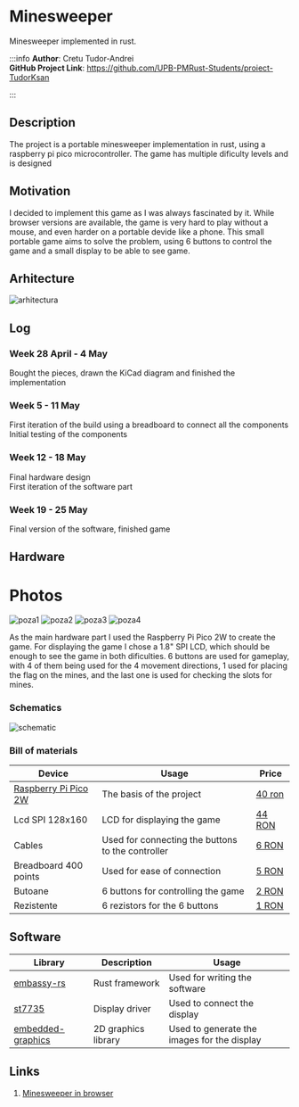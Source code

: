 # Minesweeper
Minesweeper implemented in rust.

:::info
**Author**: Cretu Tudor-Andrei \
**GitHub Project Link**: https://github.com/UPB-PMRust-Students/proiect-TudorKsan

:::

## Description

The project is a portable minesweeper implementation in rust, using a raspberry pi pico microcontroller. The game has multiple dificulty levels and is designed 

## Motivation

I decided to implement this game as I was always fascinated by it. While browser versions are available, the game is very hard to play without a mouse, and even harder on a portable devide like a phone. This small portable game aims to solve the problem, using 6 buttons to control the game and a small display to be able to see game.

## Arhitecture
![arhitectura](Arhitecture.svg)

## Log

### Week 28 April - 4 May

Bought the pieces, drawn the KiCad diagram and finished the implementation

### Week 5 - 11 May

First iteration of the build using a breadboard to connect all the components \
Initial testing of the components

### Week 12 - 18 May

Final hardware design \
First iteration of the software part

### Week 19 - 25 May

Final version of the software, finished game

## Hardware

# Photos
![poza1](poza1.webp)
![poza2](poza2.webp)
![poza3](poza3.webp)
![poza4](poza4.webp)

As the main hardware part I used the Raspberry Pi Pico 2W to create the game. For displaying the game I chose a 1.8" SPI LCD, which should be enough to see the game in both dificulties. 6 buttons are used for gameplay, with 4 of them being used for the 4 movement directions, 1 used for placing the flag on the mines, and the last one is used for checking the slots for mines. 

### Schematics

![schematic](schematic_cretu_tudor.webp)

### Bill of materials
| Device | Usage | Price |
|--------|-------|-------|
| [Raspberry Pi Pico 2W](https://www.raspberrypi.com/documentation/microcontrollers/pico-series.html) | The basis of the project | [40 ron](https://www.optimusdigital.ro/ro/placi-raspberry-pi/13327-raspberry-pi-pico-2-w.html)|
| Lcd SPI 128x160 | LCD for displaying the game | [44 RON](https://ardushop.ro/ro/display-uri-si-led-uri/1349-modul-lcd-spi-128x160-6427854019561.html) |
| Cables | Used for connecting the buttons to the controller | [6 RON](https://www.optimusdigital.ro/ro/fire-fire-mufate/93-fire-colorate-tata-tata-20cm.html) |
| Breadboard 400 points | Used for ease of connection | [5 RON](https://www.optimusdigital.ro/ro/prototipare-breadboard-uri/44-breadboard-400-points.html) |
| Butoane | 6 buttons for controlling the game | [2 RON](https://www.optimusdigital.ro/ro/butoane-i-comutatoare/1119-buton-6x6x6.html) |
| Rezistente | 6 rezistors for the 6 buttons | [1 RON](https://www.optimusdigital.ro/ro/componente-electronice-rezistoare/1088-rezistor-025w-100k.html?search_query=rezistor&results=110) |

## Software

| Library | Description | Usage |
|---------|-------------|-------|
| [embassy-rs](https://github.com/embassy-rs/embassy) | Rust framework | Used for writing the software |
| [st7735](https://github.com/adafruit/Adafruit-ST7735-Library) | Display driver | Used to connect the display |
| [embedded-graphics](https://github.com/embedded-graphics/embedded-graphics) | 2D graphics library | Used to generate the images for the display |

## Links
1. [Minesweeper in browser](https://minesweeperonline.com/)

